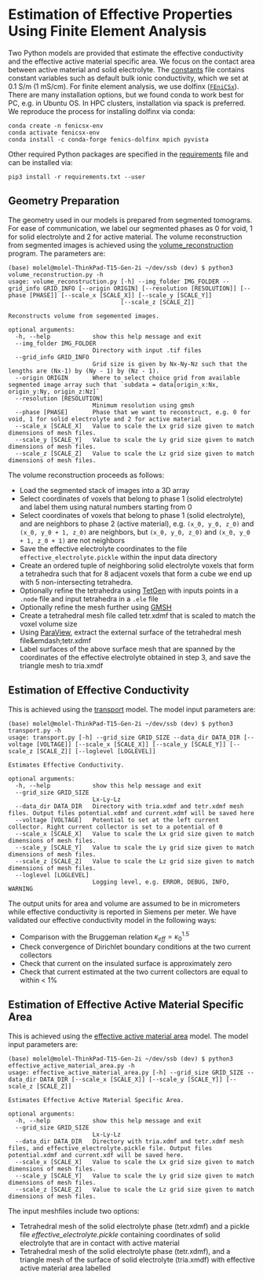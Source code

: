 # Estimation of Effective Properties Using Finite Element Analysis
Two Python models are provided that estimate the effective conductivity and the effective active material specific area. We focus on the contact area between active material and solid electrolyte.
The [constants](constants.py) file contains constant variables such as default bulk ionic conductivity, which we set at 0.1 S/m (1 mS/cm).
For finite element analysis, we use dolfinx ([`FEniCSx`](https://github.com/FEniCS/dolfinx)). There are many installation options, but we found conda to work best for PC, e.g. in Ubuntu OS. In HPC clusters, installation via spack is preferred. We reproduce the process for installing dolfinx via conda:
```
conda create -n fenicsx-env
conda activate fenicsx-env
conda install -c conda-forge fenics-dolfinx mpich pyvista
```
Other required Python packages are specified in the [requirements](requirements.txt) file and can be installed via:
```
pip3 install -r requirements.txt --user
```
## Geometry Preparation
The geometry used in our models is prepared from segmented tomograms. For ease of communication, we label our segmented phases as 0 for void, 1 for solid electrolyte and 2 for active material. The volume reconstruction from segmented images is achieved using the [volume_reconstruction](volume_reconstruction.py) program. The parameters are:
```
(base) molel@molel-ThinkPad-T15-Gen-2i ~/dev/ssb (dev) $ python3 volume_reconstruction.py -h
usage: volume_reconstruction.py [-h] --img_folder IMG_FOLDER --grid_info GRID_INFO [--origin ORIGIN] [--resolution [RESOLUTION]] [--phase [PHASE]] [--scale_x [SCALE_X]] [--scale_y [SCALE_Y]]
                                [--scale_z [SCALE_Z]]

Reconstructs volume from segemented images.

optional arguments:
  -h, --help            show this help message and exit
  --img_folder IMG_FOLDER
                        Directory with input .tif files
  --grid_info GRID_INFO
                        Grid size is given by Nx-Ny-Nz such that the lengths are (Nx-1) by (Ny - 1) by (Nz - 1).
  --origin ORIGIN       Where to select choice grid from available segmented image array such that `subdata = data[origin_x:Nx, origin_y:Ny, origin_z:Nz]`
  --resolution [RESOLUTION]
                        Minimum resolution using gmsh
  --phase [PHASE]       Phase that we want to reconstruct, e.g. 0 for void, 1 for solid electrolyte and 2 for active material
  --scale_x [SCALE_X]   Value to scale the Lx grid size given to match dimensions of mesh files.
  --scale_y [SCALE_Y]   Value to scale the Ly grid size given to match dimensions of mesh files.
  --scale_z [SCALE_Z]   Value to scale the Lz grid size given to match dimensions of mesh files.
```

The volume reconstruction proceeds as follows:
- Load the segmented stack of images into a 3D array
- Select coordinates of voxels that belong to phase 1 (solid electrolyte) and label them using natural numbers starting from 0
- Select coordinates of voxels that belong to phase 1 (solid electrolyte), and are neighbors to phase 2 (active material), e.g. `(x_0, y_0, z_0)` and `(x_0, y_0 + 1, z_0)` are neighbors, but  `(x_0, y_0, z_0)` and `(x_0, y_0 + 1, z_0 + 1)` are not neighbors
- Save the effective electrolyte coordinates to the file `effective_electrolyte.pickle` within the input data directory
- Create an ordered tuple of neighboring solid electrolyte voxels that form a tetrahedra such that for 8 adjacent voxels that form a cube we end up with 5 non-intersecting tetrahedra.
- Optionally refine the tetrahedra using [TetGen](https://wias-berlin.de/software/index.jsp?id=TetGen&lang=1#Introduction) with inputs points in a `.node` file and input tetrahedra in a `.ele` file
- Optionally refine the mesh further using [GMSH](https://gmsh.info/#Documentation)
- Create a tetrahedral mesh file called tetr.xdmf that is scaled to match the voxel volume size
- Using [ParaView](https://www.paraview.org/), extract the external surface of the tetrahedral mesh file&emdash;tetr.xdmf
- Label surfaces of the above surface mesh that are spanned by the coordinates of the effective electrolyte obtained in step 3, and save the triangle mesh to tria.xmdf
## Estimation of Effective Conductivity
This is achieved using the [transport](transport.py) model. The model input parameters are:
```
(base) molel@molel-ThinkPad-T15-Gen-2i ~/dev/ssb (dev) $ python3 transport.py -h
usage: transport.py [-h] --grid_size GRID_SIZE --data_dir DATA_DIR [--voltage [VOLTAGE]] [--scale_x [SCALE_X]] [--scale_y [SCALE_Y]] [--scale_z [SCALE_Z]] [--loglevel [LOGLEVEL]]

Estimates Effective Conductivity.

optional arguments:
  -h, --help            show this help message and exit
  --grid_size GRID_SIZE
                        Lx-Ly-Lz
  --data_dir DATA_DIR   Directory with tria.xdmf and tetr.xdmf mesh files. Output files potential.xdmf and current.xdmf will be saved here
  --voltage [VOLTAGE]   Potential to set at the left current collector. Right current collector is set to a potential of 0
  --scale_x [SCALE_X]   Value to scale the Lx grid size given to match dimensions of mesh files.
  --scale_y [SCALE_Y]   Value to scale the Ly grid size given to match dimensions of mesh files.
  --scale_z [SCALE_Z]   Value to scale the Lz grid size given to match dimensions of mesh files.
  --loglevel [LOGLEVEL]
                        Logging level, e.g. ERROR, DEBUG, INFO, WARNING
```
The output units for area and volume are assumed to be in micrometers while effective conductivity is reported in Siemens per meter.
We have validated our effective conductivity model in the following ways:
- Comparison with the Bruggeman relation $\kappa_{eff} = \kappa_0^{1.5}$
- Check convergence of Dirichlet boundary conditions at the two current collectors
- Check that current on the insulated surface is approximately zero
- Check that current estimated at the two current collectors are equal to within < 1%
## Estimation of Effective Active Material Specific Area
This is achieved using the [effective active material area](effective_active_material_area.py) model. The model input parameters are:
```
(base) molel@molel-ThinkPad-T15-Gen-2i ~/dev/ssb (dev) $ python3 effective_active_material_area.py -h
usage: effective_active_material_area.py [-h] --grid_size GRID_SIZE --data_dir DATA_DIR [--scale_x [SCALE_X]] [--scale_y [SCALE_Y]] [--scale_z [SCALE_Z]]

Estimates Effective Active Material Specific Area.

optional arguments:
  -h, --help            show this help message and exit
  --grid_size GRID_SIZE
                        Lx-Ly-Lz
  --data_dir DATA_DIR   Directory with tria.xdmf and tetr.xdmf mesh files, and effective_electrolyte.pickle file. Output files potential.xdmf and current.xdf will be saved here.
  --scale_x [SCALE_X]   Value to scale the Lx grid size given to match dimensions of mesh files.
  --scale_y [SCALE_Y]   Value to scale the Ly grid size given to match dimensions of mesh files.
  --scale_z [SCALE_Z]   Value to scale the Lz grid size given to match dimensions of mesh files.
```
The input meshfiles include two options:
- Tetrahedral mesh of the solid electrolyte phase (tetr.xdmf) and a pickle file *effective_electrolyte.pickle* containing coordinates of solid electrolyte that are in contact with active material
- Tetrahedral mesh of the solid electrolyte phase (tetr.xdmf), and a triangle mesh of the surface of solid electrolyte (tria.xmdf) with effective active material area labelled
